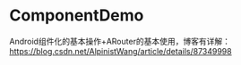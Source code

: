 # ComponentDemo
Android组件化的基本操作+ARouter的基本使用，博客有详解：https://blog.csdn.net/AlpinistWang/article/details/87349998
